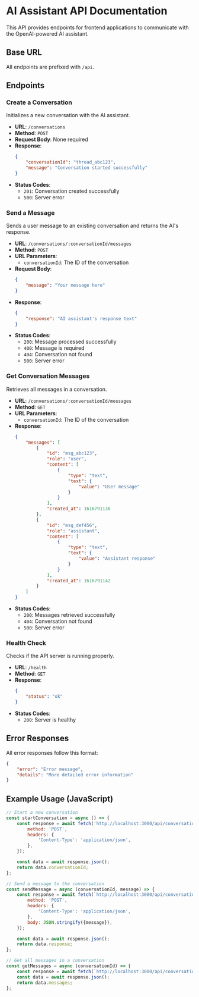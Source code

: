 # AI Assistant API Documentation

This API provides endpoints for frontend applications to communicate with the OpenAI-powered AI assistant.

## Base URL

All endpoints are prefixed with `/api`.

## Endpoints

### Create a Conversation

Initializes a new conversation with the AI assistant.

-   **URL**: `/conversations`
-   **Method**: `POST`
-   **Request Body**: None required
-   **Response**:
    ```json
    {
        "conversationId": "thread_abc123",
        "message": "Conversation started successfully"
    }
    ```
-   **Status Codes**:
    -   `201`: Conversation created successfully
    -   `500`: Server error

### Send a Message

Sends a user message to an existing conversation and returns the AI's response.

-   **URL**: `/conversations/:conversationId/messages`
-   **Method**: `POST`
-   **URL Parameters**:
    -   `conversationId`: The ID of the conversation
-   **Request Body**:
    ```json
    {
        "message": "Your message here"
    }
    ```
-   **Response**:
    ```json
    {
        "response": "AI assistant's response text"
    }
    ```
-   **Status Codes**:
    -   `200`: Message processed successfully
    -   `400`: Message is required
    -   `404`: Conversation not found
    -   `500`: Server error

### Get Conversation Messages

Retrieves all messages in a conversation.

-   **URL**: `/conversations/:conversationId/messages`
-   **Method**: `GET`
-   **URL Parameters**:
    -   `conversationId`: The ID of the conversation
-   **Response**:
    ```json
    {
        "messages": [
            {
                "id": "msg_abc123",
                "role": "user",
                "content": [
                    {
                        "type": "text",
                        "text": {
                            "value": "User message"
                        }
                    }
                ],
                "created_at": 1616791136
            },
            {
                "id": "msg_def456",
                "role": "assistant",
                "content": [
                    {
                        "type": "text",
                        "text": {
                            "value": "Assistant response"
                        }
                    }
                ],
                "created_at": 1616791142
            }
        ]
    }
    ```
-   **Status Codes**:
    -   `200`: Messages retrieved successfully
    -   `404`: Conversation not found
    -   `500`: Server error

### Health Check

Checks if the API server is running properly.

-   **URL**: `/health`
-   **Method**: `GET`
-   **Response**:
    ```json
    {
        "status": "ok"
    }
    ```
-   **Status Codes**:
    -   `200`: Server is healthy

## Error Responses

All error responses follow this format:

```json
{
    "error": "Error message",
    "details": "More detailed error information"
}
```

## Example Usage (JavaScript)

```javascript
// Start a new conversation
const startConversation = async () => {
    const response = await fetch('http://localhost:3000/api/conversations', {
        method: 'POST',
        headers: {
            'Content-Type': 'application/json',
        },
    });

    const data = await response.json();
    return data.conversationId;
};

// Send a message to the conversation
const sendMessage = async (conversationId, message) => {
    const response = await fetch(`http://localhost:3000/api/conversations/${conversationId}/messages`, {
        method: 'POST',
        headers: {
            'Content-Type': 'application/json',
        },
        body: JSON.stringify({message}),
    });

    const data = await response.json();
    return data.response;
};

// Get all messages in a conversation
const getMessages = async (conversationId) => {
    const response = await fetch(`http://localhost:3000/api/conversations/${conversationId}/messages`);
    const data = await response.json();
    return data.messages;
};
```

